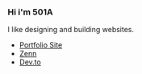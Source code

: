 ### Hi i'm 501A
I like designing and building websites.
- [Portfolio Site](https://501a.netlify.app/)
- [Zenn](https://zenn.dev/501a)
- [Dev.to](https://dev.to/501a)

<!---
501A-Designs/501A-Designs is a ✨ special ✨ repository because its `README.md` (this file) appears on your GitHub profile.
You can click the Preview link to take a look at your changes.
--->
